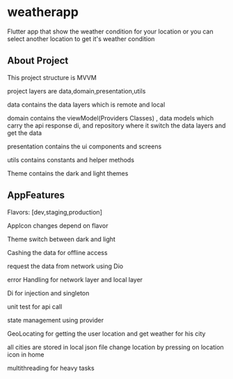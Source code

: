 # weatherapp

Flutter app that show the weather condition for your location or you can select another location to get it's weather condition

## About Project

This project structure is MVVM

project layers are data,domain,presentation,utils

data contains the data layers which is remote and local

domain contains the viewModel(Providers Classes) , data models which carry the api response
di, and repository where it switch the data layers and get the data

presentation contains the ui components and screens

utils contains constants and helper methods

Theme contains the dark and light themes

## AppFeatures
Flavors: [dev,staging,production]

AppIcon changes depend on flavor

Theme switch between dark and light

Cashing the data for offline access

request the data from network using Dio

error Handling for network layer and local layer

Di for injection and singleton

unit test for api call

state management using provider

GeoLocating for getting the user location and get weather for his city

all cities are stored in local json file change location by pressing on location icon in home

multithreading for heavy tasks
